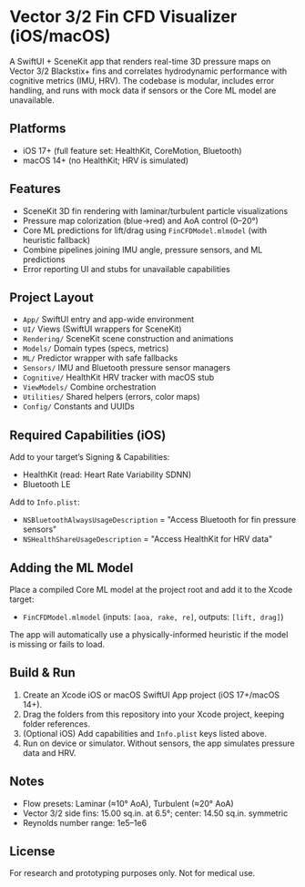 # Vector 3/2 Fin CFD Visualizer (iOS/macOS)

A SwiftUI + SceneKit app that renders real-time 3D pressure maps on Vector 3/2 Blackstix+ fins and correlates hydrodynamic performance with cognitive metrics (IMU, HRV). The codebase is modular, includes error handling, and runs with mock data if sensors or the Core ML model are unavailable.

## Platforms
- iOS 17+ (full feature set: HealthKit, CoreMotion, Bluetooth)
- macOS 14+ (no HealthKit; HRV is simulated)

## Features
- SceneKit 3D fin rendering with laminar/turbulent particle visualizations
- Pressure map colorization (blue→red) and AoA control (0–20°)
- Core ML predictions for lift/drag using `FinCFDModel.mlmodel` (with heuristic fallback)
- Combine pipelines joining IMU angle, pressure sensors, and ML predictions
- Error reporting UI and stubs for unavailable capabilities

## Project Layout
- `App/` SwiftUI entry and app-wide environment
- `UI/` Views (SwiftUI wrappers for SceneKit)
- `Rendering/` SceneKit scene construction and animations
- `Models/` Domain types (specs, metrics)
- `ML/` Predictor wrapper with safe fallbacks
- `Sensors/` IMU and Bluetooth pressure sensor managers
- `Cognitive/` HealthKit HRV tracker with macOS stub
- `ViewModels/` Combine orchestration
- `Utilities/` Shared helpers (errors, color maps)
- `Config/` Constants and UUIDs

## Required Capabilities (iOS)
Add to your target’s Signing & Capabilities:
- HealthKit (read: Heart Rate Variability SDNN)
- Bluetooth LE

Add to `Info.plist`:
- `NSBluetoothAlwaysUsageDescription` = "Access Bluetooth for fin pressure sensors"
- `NSHealthShareUsageDescription` = "Access HealthKit for HRV data"

## Adding the ML Model
Place a compiled Core ML model at the project root and add it to the Xcode target:
- `FinCFDModel.mlmodel` (inputs: `[aoa, rake, re]`, outputs: `[lift, drag]`)

The app will automatically use a physically-informed heuristic if the model is missing or fails to load.

## Build & Run
1. Create an Xcode iOS or macOS SwiftUI App project (iOS 17+/macOS 14+).
2. Drag the folders from this repository into your Xcode project, keeping folder references.
3. (Optional iOS) Add capabilities and `Info.plist` keys listed above.
4. Run on device or simulator. Without sensors, the app simulates pressure data and HRV.

## Notes
- Flow presets: Laminar (≈10° AoA), Turbulent (≈20° AoA)
- Vector 3/2 side fins: 15.00 sq.in. at 6.5°; center: 14.50 sq.in. symmetric
- Reynolds number range: 1e5–1e6

## License
For research and prototyping purposes only. Not for medical use.